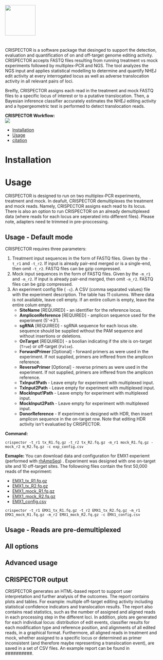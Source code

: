 <img src="https://github.com/iamit87/crispector/blob/master/crispector/report/html_templates/crispector_logo.jpg" height="100" />

#
CRISPECTOR is a software package that desinged to support the detection, evaluation and quantification of on and off-target genome editing activity. CRISPECTOR accepts FASTQ files resulting from running treatment vs mock experiments followed by multiplex-PCR and NGS. The tool analyzes the NGS input and applies statistical modelling to determine and quantify NHEJ edit activity at every interrogated locus as well as adverse translocation activity in all relevant pairs of loci.

Breifly,  CRISPECTOR assigns each read in the treatment and mock FASTQ files to a specific locus of interest or to a putative translocation. Then, a Bayesian inference classifier accurately estimates the NHEJ editing activity and a hypergeometric test is performed to detect translocation reads.

 **CRISPECTOR Workflow:**  
  <img src="https://github.com/iamit87/crispector/blob/master/CRISPECTOR_workflow.png" />
  
* [Installation](#Installation)
* [Usage](#Usage)
* [citation](#examples-of-report)

# Installation


# Usage

CRISPECTOR is designed to run on two multiplex-PCR experiments, treatment and mock. In deafult, CRISPECTOR demultiplexes the treatment and mock reads. Namely, CRISPECTOR assigns each read to its locus. 
There is also an option to run CRISPECTOR on an already demultiplexed data (where reads for each locus are seperated into different files).  Please note, adapters need te trimmed in pre-proccessing. 

## Usage - Default mode
CRISPECTOR requires three parameters: 
1. Treatment input sequences in the form of FASTQ files. Given by the  `-t_r1`  and  `-t_r2`.  If input is already pair-end merged or is a single-end, then omit `-t_r2`. FASTQ files can be gzip compressed.
2. Mock input sequences in the form of FASTQ files. Given by the  `-m_r1`  and  `-m_r2`.  If input is already pair-end merged, then omit `-m_r2`.  FASTQ files can be gzip compressed.
3.  An experiment config file ( `-c`). A CSV (comma separated values‏) file with the experiment description. The table has 11 columns. Where data is not available, leave cell empty. If an entire collum is empty, leave the entire colum empty. 
	-  **SiteName** [REQUIRED] - an identifier for the reference locus. 
	- **AmpliconReference**  [REQUIRED] - amplicon sequence used for the experiment (5'->3').
	- **sgRNA** [REQUIRED] - sgRNA sequence for each locus site. sequence should be supplied without the PAM sequence and without insertions or deletions.
	-  **OnTarget**  [REQUIRED] - a boolian indicating if the site is on-target (`True`) or off-target (`False`). 
	- **ForwardPrimer** [Optional] - forward primers as were used in the experiment. If not supplied, primers are inffered from the amplicon reference.
	- 	**ReversePrimer** [Optional] - reverse primers as were used in the experiment. If not supplied, primers are inffered from the amplicon reference.
	- **TxInput1Path** - Leave empty for experiment with multiplexed input. 
	- **TxInput2Path** - Leave empty for experiment with multiplexed input. 
	- **MockInput1Path** - Leave empty for experiment with multiplexed input. 
	- **MockInput2Path** - Leave empty for experiment with multiplexed input. 
	- **DonorReference** - If experiment is designed with HDR, then insert amplicon sequence in the on-target row. Note that editing HDR activity isn't evaluatied by CRISPECTOR. 


**Command:**
```
crispector -t_r1 tx_R1.fq.gz -t_r2 tx_R2.fq.gz -m_r1 mock_R1.fq.gz -mock_r2 m_R2.fq.gz -c exp_config.csv
```
**Exmaple:**
You can download data and configuration for EMX1 experiemt (performed with [rhAmpSeq](https://eu.idtdna.com/pages/products/next-generation-sequencing/amplicon-sequencing?utm_source=google&utm_medium=cpc&utm_campaign=ga_rhampseq&utm_content=ad_group_rhampseq&gclid=Cj0KCQjw3qzzBRDnARIsAECmryqo5fO62fqk95a4PfkqES-9G07br5kdtTpjJInnYFjqYw2OxYI2gRwaAmTQEALw_wcB)) . Experiment was designed with one on-target site and 10 off-target sites. The followoing files contain the first 50,000 reads of the expriment: 
- [EMX1_tx_R1.fq.gz](https://github.com/iamit87/crispector/blob/master/example/EMX1_tx_R1.fq.gz) 
- [EMX1_tx_R2.fq.gz](https://github.com/iamit87/crispector/blob/master/example/EMX1_tx_R2.fq.gz)
- [EMX1_mock_R1.fq.gz](https://github.com/iamit87/crispector/raw/master/example/EMX1_mock_R1.fq.gz) 
- [EMX1_mock_R2.fq.gz](https://github.com/iamit87/crispector/blob/master/example/EMX1_mock_R2.fq.gz)
- [EMX1_config.csv](https://github.com/iamit87/crispector/blob/master/example/EMX1_config.csv)
```
crispector -t_r1 EMX1_tx_R1.fq.gz -t_r2 EMX1_tx_R2.fq.gz -m_r1 EMX1_mock_R1.fq.gz -m_r2 EMX1_mock_R2.fq.gz -c EMX1_config.csv
```
 
## Usage - Reads are pre-demultiplexed 

## All options

## Advanced usage

## CRISPECTOR output
CRISPECTOR generates an HTML-based report to support user interpretation and further analysis of the outcomes. The report contains plots and tables. 
For example: multiple off-target editing activity including statistical confidence indicators and translocation results. The report also contains read statistics, such as the number of assigned and aligned reads in each processing step in the different loci. In addition, plots are generated for each individual locus: distribution of edit events, classifier results for each modification type and reference position, and alignments of all edited reads, in a graphical format. Furthermore, all aligned reads in treatment and mock, whether assigned to a specific locus or determined as primer inconsistent (and therefore maybe representing a translocation event), are saved in a set of CSV files.
An example report can be found in ##########.




